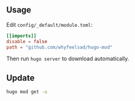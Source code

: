 ## Usage

Edit `config/_default/module.toml`:

```toml
[[imports]]
disable = false
path = "github.com/whyfeelsad/hugo-mod"
```

Then run `hugo server` to download automatically.

## Update

```bash
hugo mod get -u
```